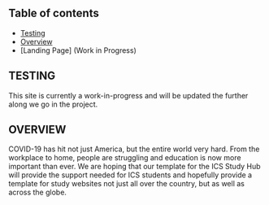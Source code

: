 ## Table of contents
* [Testing](#testing)
* [Overview](#overview)
* [Landing Page] (Work in Progress)


## TESTING
This site is currently a work-in-progress and will be updated the further along we go in the project.

## OVERVIEW
COVID-19 has hit not just America, but the entire world very hard. From the workplace to home, people are struggling and education is now more important than ever. We are hoping that our template for the ICS Study Hub will provide the support needed for ICS students and hopefully provide a template for study websites not just all over the country, but as well as across the globe.
